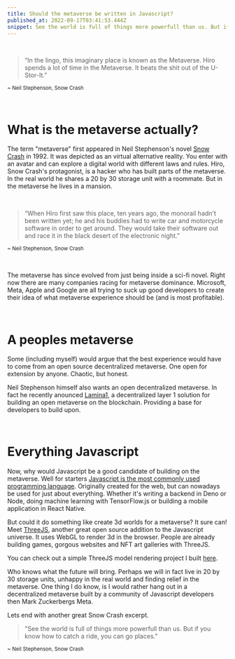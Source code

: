 ```yaml
---
title: Should the metaverse be written in Javascript?
published_at: 2022-09-17T03:41:53.444Z
snippet: See the world is full of things more powerfull than us. But if you know how to catch a ride, you can go places.
---
```


&nbsp;


>“In the lingo, this imaginary place is known as the Metaverse. Hiro spends a lot of time in the Metaverse. It beats the shit out of the U-Stor-It.”

<sup>~ Neil Stephenson, Snow Crash</sup>

&nbsp;

# What is the metaverse actually?

The term "metaverse" first appeared in Neil Stephenson's novel [Snow Crash](https://en.wikipedia.org/wiki/Snow_Crash) in 1992.
It was depicted as an virtual alternative reality. You enter with an avatar and can explore a digital world with different laws and rules.
Hiro, Snow Crash's protagonist, is a hacker who has built parts of the metaverse. In the real world he shares a 20 by 30 storage unit with a roommate. But in the metaverse he lives in a mansion.

&nbsp;

>“When Hiro first saw this place, ten years ago, the monorail hadn't been written yet; he and his buddies had to write car and motorcycle software in order to get around. They would take their software out and race it in the black desert of the electronic night.”

<sup>~ Neil Stephenson, Snow Crash</sup>

&nbsp;

The metaverse has since evolved from just being inside a sci-fi novel.
Right now there are many companies racing for metaverse dominance. Microsoft, Meta, Apple and Google are all trying to suck up good developers to create their idea of what metaverse experience should be (and is most profitable).

&nbsp;

# A peoples metaverse
Some (including myself) would argue that the best experience would have to come from an open source decentralized metaverse.
One open for extension by anyone. Chaotic, but honest.

Neil Stephenson himself also wants an open decentralized metaverse.
In fact he recently anounced [Lamina1](https://www.lamina1.com/), a decentralized layer 1 solution for building an open metaverse on the blockchain. Providing a base for developers to build upon.

&nbsp;

# Everything Javascript
Now, why would Javascript be a good candidate of building on the metaverse.
Well for starters [Javascript is the most commonly used programming language](https://survey.stackoverflow.co/2022/#section-most-popular-technologies-programming-scripting-and-markup-languages).
Originally created for the web, but can nowadays be used for just about everything.
Whether it's writing a backend in Deno or Node, doing machine learning with TensorFlow.js or building a mobile application in React Native.

But could it do something like create 3d worlds for a metaverse? It sure can! Meet [ThreeJS](https://threejs.org/), another great open source addition to the Javascript universe.
It uses WebGL to render 3d in the browser.
People are already building games, gorgous websites and NFT art galleries with ThreeJS.

You can check out a simple ThreeJS model rendering project I built [here](https://three.robinsteeman.com).

Who knows what the future will bring. Perhaps we will in fact live in 20 by 30 storage units, unhappy in the real world and finding relief in the metaverse.
One thing I do know, is I would rather hang out in a decentralized metaverse built by a community of Javascript developers then Mark Zuckerbergs Meta.

Lets end with another great Snow Crash excerpt.

>"See the world is full of things more powerfull than us.
>But if you know how to catch a ride, you can go places."

<sup>~ Neil Stephenson, Snow Crash</sup>

&nbsp;
